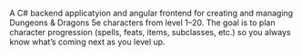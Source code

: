 A C# backend applicatyion and angular frontend for creating and managing Dungeons & Dragons 5e characters from level
1–20.
The goal is to plan character progression (spells, feats, items, subclasses, etc.) so you always know what’s coming next
as you level up.
